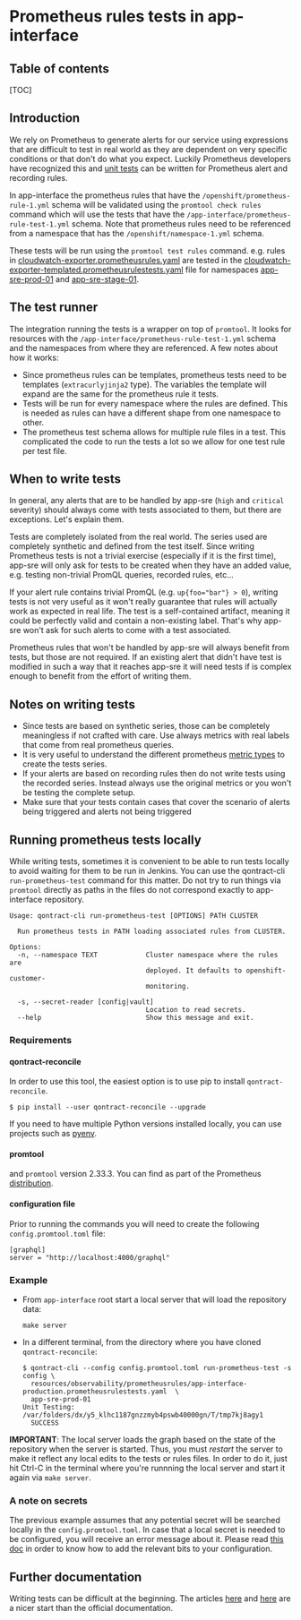 # Prometheus rules tests in app-interface

## Table of contents

[TOC]

## Introduction

We rely on Prometheus to generate alerts for our service using expressions that are difficult to test in real world as they are dependent on very specific conditions or that don't do what you expect. Luckily Prometheus developers have recognized this and [unit tests](https://prometheus.io/docs/prometheus/latest/configuration/unit_testing_rules/) can be written for Prometheus alert and recording rules.

In app-interface the prometheus rules that have the `/openshift/prometheus-rule-1.yml` schema will be validated using the `promtool check rules` command which will use the tests that have the `/app-interface/prometheus-rule-test-1.yml` schema. Note that prometheus rules need to be referenced from a namespace that has the `/openshift/namespace-1.yml` schema.

These tests will be run using the `promtool test rules` command. e.g. rules in [cloudwatch-exporter.prometheusrules.yaml](resources/observability/cloudwatch-exporter/prometheusrules/cloudwatch-exporter.prometheusrules.yaml) are tested in the [cloudwatch-exporter-templated.prometheusrulestests.yaml](resources/observability/cloudwatch-exporter/prometheusrules/cloudwatch-exporter-templated.prometheusrulestests.yaml) file for namespaces [app-sre-prod-01](data/services/observability/namespaces/openshift-customer-monitoring.app-sre-prod-01.yml) and [app-sre-stage-01](data/services/observability/namespaces/openshift-customer-monitoring.app-sre-stage-01.yml).

## The test runner

The integration running the tests is a wrapper on top of `promtool`. It looks for resources with the `/app-interface/prometheus-rule-test-1.yml` schema and the namespaces from where they are referenced. A few notes about how it works:

* Since prometheus rules can be templates, prometheus tests need to be templates (`extracurlyjinja2` type). The variables the template will expand are the same for the prometheus rule it tests.
* Tests will be run for every namespace where the rules are defined. This is needed as rules can have a different shape from one namespace to other.
* The prometheus test schema allows for multiple rule files in a test. This complicated the code to run the tests a lot so we allow for one test rule per test file.

## When to write tests

In general, any alerts that are to be handled by app-sre (`high` and `critical` severity) should always come with tests associated to them, but there are exceptions. Let's explain them.

Tests are completely isolated from the real world. The series used are completely synthetic and defined from the test itself. Since writing Prometheus tests is not a trivial exercise (especially if it is the first time), app-sre will only ask for tests to be created when they have an added value, e.g. testing non-trivial PromQL queries, recorded rules, etc...

If your alert rule contains trivial PromQL (e.g. `up{foo="bar"} > 0`), writing tests is not very useful as it won't really guarantee that rules will actually work as expected in real life. The test is a self-contained artifact, meaning it could be perfectly valid and contain a non-existing label. That's why app-sre won't ask for such alerts to come with a test associated.

Prometheus rules that won't be handled by app-sre will always benefit from tests, but those are not required. If an existing alert that didn't have test is modified in such a way that it reaches app-sre it will need tests if is complex enough to benefit from the effort of writing them.

## Notes on writing tests

* Since tests are based on synthetic series, those can be completely meaningless if not crafted with care. Use always metrics with real labels that come from real prometheus queries.
* It is very useful to understand the different prometheus [metric types](https://prometheus.io/docs/concepts/metric_types/) to create the tests series.
* If your alerts are based on recording rules then do not write tests using the recorded series.  Instead always use the original metrics or you won't be testing the complete setup.
* Make sure that your tests contain cases that cover the scenario of alerts being triggered and alerts not being triggered

## Running prometheus tests locally

While writing tests, sometimes it is convenient to be able to run tests locally to avoid waiting for them to be run in Jenkins.  You can use the qontract-cli `run-prometheus-test` command for this matter. Do not try to run things via `promtool` directly as paths in the files do not correspond exactly to app-interface repository.

```
Usage: qontract-cli run-prometheus-test [OPTIONS] PATH CLUSTER

  Run prometheus tests in PATH loading associated rules from CLUSTER.

Options:
  -n, --namespace TEXT            Cluster namespace where the rules are
                                  deployed. It defaults to openshift-customer-
                                  monitoring.

  -s, --secret-reader [config|vault]
                                  Location to read secrets.
  --help                          Show this message and exit.
```

### Requirements

#### qontract-reconcile

In order to use this tool, the easiest option is to use pip to install `qontract-reconcile`.

```
$ pip install --user qontract-reconcile --upgrade
```

If you need to have multiple Python versions installed locally, you can use projects such as [pyenv](https://github.com/pyenv/pyenv).

#### promtool

and `promtool` version 2.33.3. You can find as part of the Prometheus [distribution](https://github.com/prometheus/prometheus/releases/tag/v2.33.3).

#### configuration file

Prior to running the commands you will need to create the following `config.promtool.toml` file:

```
[graphql]
server = "http://localhost:4000/graphql"
```

### Example

* From `app-interface` root start a local server that will load the repository data:

  ```
  make server
  ```

* In a different terminal, from the directory where you have cloned `qontract-reconcile`:

  ```
  $ qontract-cli --config config.promtool.toml run-prometheus-test -s config \
    resources/observability/prometheusrules/app-interface-production.prometheusrulestests.yaml  \
    app-sre-prod-01
  Unit Testing:  /var/folders/dx/y5_klhc1187gnzzmyb4pswb40000gn/T/tmp7kj8agy1
    SUCCESS
  ```

**IMPORTANT**: The local server loads the graph based on the state of the repository when the server is started. Thus, you must *restart* the server to make it reflect any local edits to the tests or rules files. In order to do it, just hit Ctrl-C in the terminal where you're runnning the local server and start it again via `make server`.

### A note on secrets

The previous example assumes that any potential secret will be searched locally in the `config.promtool.toml`. In case that a local secret is needed to be configured, you will receive an error message about it. Please read [this doc](/docs/app-sre/alert-to-receiver.md#secrets-reader) in order to know how to add the relevant bits to your configuration.

## Further documentation

Writing tests can be difficult at the beginning. The articles [here](https://www.robustperception.io/unit-testing-rules-with-prometheus) and [here](https://howardburgess.github.io/prometheus-unit-testing/#/) are a nicer start than the official documentation.
